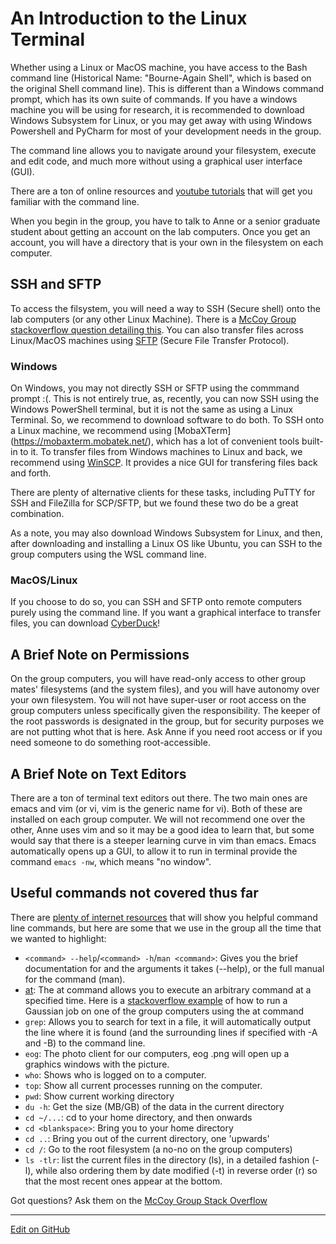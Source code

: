 # An Introduction to the Linux Terminal

Whether using a Linux or MacOS machine, you have access to the Bash command line (Historical Name: "Bourne-Again Shell", which is based on the original Shell command line).  This is different than a Windows command prompt, which has its own suite of commands.  If you have a windows machine you will be using for research, it is recommended to download Windows Subsystem for Linux, or you may get away with using Windows Powershell and PyCharm for most of your development needs in the group.

The command line allows you to navigate around your filesystem, execute and edit code, and much more without using a graphical user interface (GUI). 

There are a ton of online resources and [youtube tutorials](https://youtu.be/YHFzr-akOas?t=204) that will get you familiar with the command line.

When you begin in the group, you have to talk to Anne or a senior graduate student about getting an account on the lab computers.  Once you get an account, you will have a directory that is your own in the filesystem on each computer.

## SSH and SFTP
To access the filsystem, you will need a way to SSH (Secure shell) onto the lab computers (or any other Linux Machine). There is a [McCoy Group stackoverflow question detailing this](https://stackoverflow.com/c/mccoygroup/a/12/2).  You can also transfer files across Linux/MacOS machines using [SFTP](https://www.digitalocean.com/community/tutorials/how-to-use-sftp-to-securely-transfer-files-with-a-remote-server) (Secure File Transfer Protocol).

### Windows
On Windows, you may not directly SSH or SFTP using the commmand prompt :(. This is not entirely true, as, recently, you can now SSH using the Windows PowerShell terminal, but it is not the same as using a Linux Terminal.  So, we recommend to download software to do both.  To SSH onto a Linux machine, we recommend using [MobaXTerm] (https://mobaxterm.mobatek.net/), which has a lot of convenient tools built-in to it. To transfer files from Windows machines to Linux and back, we recommend using [WinSCP](https://winscp.net/eng/index.php).  It provides a nice GUI for transfering files back and forth.  

There are plenty of alternative clients for these tasks, including PuTTY for SSH and FileZilla for SCP/SFTP, but we found these two do be a great combination.

As a note, you may also download Windows Subsystem for Linux, and then, after downloading and installing a Linux OS like Ubuntu, you can SSH to the group computers using the WSL command line.

### MacOS/Linux
If you choose to do so, you can SSH and SFTP onto remote computers purely using the command line.  If you want a graphical interface to transfer files, you can download [CyberDuck](https://cyberduck.io/)!

## A Brief Note on Permissions
On the group computers, you will have read-only access to other group mates' filesystems (and the system files), and you will have autonomy over your own filesystem.  You will not have super-user or root access on the group computers unless specifically given the responsibility.  The keeper of the root passwords is designated in the group, but for security purposes we are not putting whot that is here.  Ask Anne if you need root access or if you need someone to do something root-accessible.

## A Brief Note on Text Editors
There are a ton of terminal text editors out there. The two main ones are emacs and vim (or vi, vim is the generic name for vi).  Both of these are installed on each group computer.  We will not recommend one over the other, Anne uses vim and so it may be a good idea to learn that, but some would say that there is a steeper learning curve in vim than emacs.  Emacs automatically opens up a GUI, to allow it to run in terminal provide the command `emacs -nw`, which means "no window". 

## Useful commands not covered thus far
There are [plenty of internet resources](https://www.educative.io/blog/bash-shell-command-cheat-sheet) that will show you helpful command line commands, but here are some that we use in the group all the time that we wanted to highlight:

* `<command> --help`/`<command> -h`/`man <command>`: Gives you the brief documentation for <command> and the arguments it takes (--help), or the full manual for the command (man). 
* [at](https://linuxize.com/post/at-command-in-linux/): The at command allows you to execute an arbitrary command at a specified time.  Here is a [stackoverflow example](https://stackoverflow.com/c/mccoygroup/a/98/2) of how to run a Gaussian job on one of the group computers using the at command
* `grep`: Allows you to search for text in a file, it will automatically output the line where it is found (and the surrounding lines if specified with -A and -B) to the command line. 
* `eog`: The photo client for our computers, eog <filename>.png will open up a graphics windows with the picture.
* `who`: Shows who is logged on to a computer.
* `top`: Show all current processes running on the computer.
* `pwd`: Show current working directory
* `du -h`: Get the size (MB/GB) of the data in the current directory
* `cd ~/...`: cd to your home directory, and then onwards
* `cd <blankspace>`: Bring you to your home directory
* `cd ..`: Bring you out of the current directory, one 'upwards'
* `cd /`: Go to the root filesystem (a no-no on the group computers)
* `ls -tlr`: list the current files in the directory (ls), in a detailed fashion (-l), while also ordering them by date modified (-t) in reverse order (r) so that the most recent ones appear at the bottom.

Got questions? Ask them on the [McCoy Group Stack Overflow](https://stackoverflow.com/c/mccoygroup/questions/ask)

---
[Edit on GitHub <i class="fab fa-github" aria-hidden="true"></i>](https://github.com/McCoyGroup/References/edit/gh-pages/McCoy%20Group%20Code%20Academy/GettingStarted/LinuxTerminalTutorial.md)
